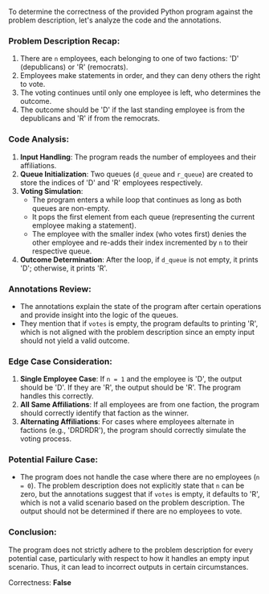 To determine the correctness of the provided Python program against the problem description, let's analyze the code and the annotations.

### Problem Description Recap:
1. There are `n` employees, each belonging to one of two factions: 'D' (depublicans) or 'R' (remocrats).
2. Employees make statements in order, and they can deny others the right to vote.
3. The voting continues until only one employee is left, who determines the outcome.
4. The outcome should be 'D' if the last standing employee is from the depublicans and 'R' if from the remocrats.

### Code Analysis:
1. **Input Handling**: The program reads the number of employees and their affiliations.
2. **Queue Initialization**: Two queues (`d_queue` and `r_queue`) are created to store the indices of 'D' and 'R' employees respectively.
3. **Voting Simulation**:
   - The program enters a while loop that continues as long as both queues are non-empty.
   - It pops the first element from each queue (representing the current employee making a statement).
   - The employee with the smaller index (who votes first) denies the other employee and re-adds their index incremented by `n` to their respective queue.
4. **Outcome Determination**: After the loop, if `d_queue` is not empty, it prints 'D'; otherwise, it prints 'R'.

### Annotations Review:
- The annotations explain the state of the program after certain operations and provide insight into the logic of the queues.
- They mention that if `votes` is empty, the program defaults to printing 'R', which is not aligned with the problem description since an empty input should not yield a valid outcome.

### Edge Case Consideration:
1. **Single Employee Case**: If `n = 1` and the employee is 'D', the output should be 'D'. If they are 'R', the output should be 'R'. The program handles this correctly.
2. **All Same Affiliations**: If all employees are from one faction, the program should correctly identify that faction as the winner.
3. **Alternating Affiliations**: For cases where employees alternate in factions (e.g., 'DRDRDR'), the program should correctly simulate the voting process.

### Potential Failure Case:
- The program does not handle the case where there are no employees (`n = 0`). The problem description does not explicitly state that `n` can be zero, but the annotations suggest that if `votes` is empty, it defaults to 'R', which is not a valid scenario based on the problem description. The output should not be determined if there are no employees to vote.

### Conclusion:
The program does not strictly adhere to the problem description for every potential case, particularly with respect to how it handles an empty input scenario. Thus, it can lead to incorrect outputs in certain circumstances.

Correctness: **False**